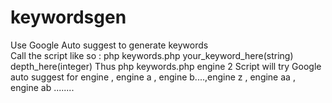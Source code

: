 # keywordsgen
Use Google Auto suggest to generate keywords  
Call the script like so :
php keywords.php your_keyword_here(string) depth_here(integer)
Thus php keywords.php engine 2 
Script will try Google auto suggest for  engine , engine a , engine b....,engine z , engine aa , engine ab ........
